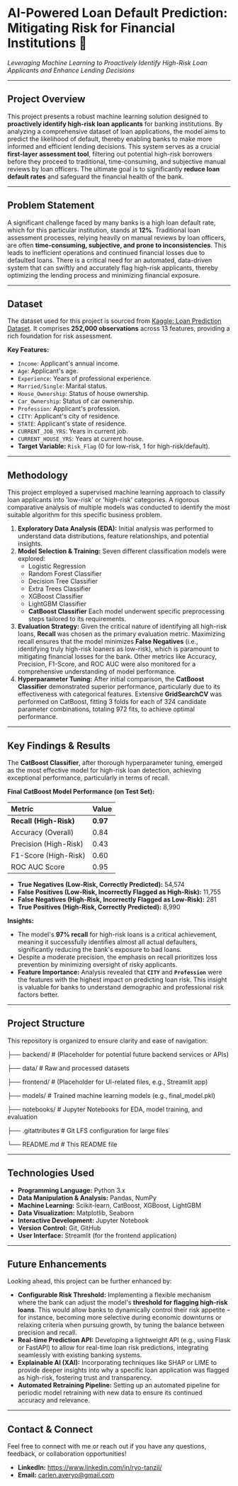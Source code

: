 # AI-Powered Loan Default Prediction: Mitigating Risk for Financial Institutions 🏦
*Leveraging Machine Learning to Proactively Identify High-Risk Loan Applicants and Enhance Lending Decisions*

---

## Project Overview

This project presents a robust machine learning solution designed to **proactively identify high-risk loan applicants** for banking institutions. By analyzing a comprehensive dataset of loan applications, the model aims to predict the likelihood of default, thereby enabling banks to make more informed and efficient lending decisions. This system serves as a crucial **first-layer assessment tool**, filtering out potential high-risk borrowers before they proceed to traditional, time-consuming, and subjective manual reviews by loan officers. The ultimate goal is to significantly **reduce loan default rates** and safeguard the financial health of the bank.

---

## Problem Statement

A significant challenge faced by many banks is a high loan default rate, which for this particular institution, stands at **12%**. Traditional loan assessment processes, relying heavily on manual reviews by loan officers, are often **time-consuming, subjective, and prone to inconsistencies**. This leads to inefficient operations and continued financial losses due to defaulted loans. There is a critical need for an automated, data-driven system that can swiftly and accurately flag high-risk applicants, thereby optimizing the lending process and minimizing financial exposure.

---

## Dataset

The dataset used for this project is sourced from [Kaggle: Loan Prediction Dataset](https://www.kaggle.com/datasets/ethicalstar/loan-prediction). It comprises **252,000 observations** across 13 features, providing a rich foundation for risk assessment.

**Key Features:**

* `Income`: Applicant's annual income.
* `Age`: Applicant's age.
* `Experience`: Years of professional experience.
* `Married/Single`: Marital status.
* `House_Ownership`: Status of house ownership.
* `Car_Ownership`: Status of car ownership.
* `Profession`: Applicant's profession.
* `CITY`: Applicant's city of residence.
* `STATE`: Applicant's state of residence.
* `CURRENT_JOB_YRS`: Years in current job.
* `CURRENT_HOUSE_YRS`: Years at current house.
* **Target Variable:** `Risk_Flag` (0 for low-risk, 1 for high-risk/default).

---

## Methodology

This project employed a supervised machine learning approach to classify loan applicants into 'low-risk' or 'high-risk' categories. A rigorous comparative analysis of multiple models was conducted to identify the most suitable algorithm for this specific business problem.

1.  **Exploratory Data Analysis (EDA):** Initial analysis was performed to understand data distributions, feature relationships, and potential insights.
2.  **Model Selection & Training:** Seven different classification models were explored:
    * Logistic Regression
    * Random Forest Classifier
    * Decision Tree Classifier
    * Extra Trees Classifier
    * XGBoost Classifier
    * LightGBM Classifier
    * **CatBoost Classifier**
    Each model underwent specific preprocessing steps tailored to its requirements.
3.  **Evaluation Strategy:** Given the critical nature of identifying all high-risk loans, **Recall** was chosen as the primary evaluation metric. Maximizing recall ensures that the model minimizes **False Negatives** (i.e., identifying truly high-risk loaners as low-risk), which is paramount to mitigating financial losses for the bank. Other metrics like Accuracy, Precision, F1-Score, and ROC AUC were also monitored for a comprehensive understanding of model performance.
4.  **Hyperparameter Tuning:** After initial comparison, the **CatBoost Classifier** demonstrated superior performance, particularly due to its effectiveness with categorical features. Extensive **GridSearchCV** was performed on CatBoost, fitting 3 folds for each of 324 candidate parameter combinations, totaling 972 fits, to achieve optimal performance.

---

## Key Findings & Results

The **CatBoost Classifier**, after thorough hyperparameter tuning, emerged as the most effective model for high-risk loan detection, achieving exceptional performance, particularly in terms of recall.

**Final CatBoost Model Performance (on Test Set):**

| Metric             | Value |
| :----------------- | :---- |
| **Recall (High-Risk)** | **0.97** |
| Accuracy (Overall) | 0.84  |
| Precision (High-Risk) | 0.43  |
| F1-Score (High-Risk) | 0.60  |
| ROC AUC Score      | 0.95  |

* **True Negatives (Low-Risk, Correctly Predicted):** 54,574
* **False Positives (Low-Risk, Incorrectly Flagged as High-Risk):** 11,755
* **False Negatives (High-Risk, Incorrectly Flagged as Low-Risk):** 281
* **True Positives (High-Risk, Correctly Predicted):** 8,990

**Insights:**

* The model's **97% recall** for high-risk loans is a critical achievement, meaning it successfully identifies almost all actual defaulters, significantly reducing the bank's exposure to bad loans.
* Despite a moderate precision, the emphasis on recall prioritizes loss prevention by minimizing oversight of risky applicants.
* **Feature Importance:** Analysis revealed that **`CITY`** and **`Profession`** were the features with the highest impact on predicting loan risk. This insight is valuable for banks to understand demographic and professional risk factors better.

---

## Project Structure

This repository is organized to ensure clarity and ease of navigation:

├── backend/                  # (Placeholder for potential future backend services or APIs)

├── data/                     # Raw and processed datasets

├── frontend/                 # (Placeholder for UI-related files, e.g., Streamlit app)

├── models/                   # Trained machine learning models (e.g., final_model.pkl)

├── notebooks/                # Jupyter Notebooks for EDA, model training, and evaluation

├── .gitattributes            # Git LFS configuration for large files

└── README.md                 # This README file

---

## Technologies Used

* **Programming Language:** Python 3.x
* **Data Manipulation & Analysis:** Pandas, NumPy
* **Machine Learning:** Scikit-learn, CatBoost, XGBoost, LightGBM
* **Data Visualization:** Matplotlib, Seaborn
* **Interactive Development:** Jupyter Notebook
* **Version Control:** Git, GitHub
* **User Interface:** Streamlit (for the frontend application)

---

## Future Enhancements

Looking ahead, this project can be further enhanced by:

* **Configurable Risk Threshold:** Implementing a flexible mechanism where the bank can adjust the model's **threshold for flagging high-risk loans**. This would allow banks to dynamically control their risk appetite – for instance, becoming more selective during economic downturns or relaxing criteria when pursuing growth, by tuning the balance between precision and recall.
* **Real-time Prediction API:** Developing a lightweight API (e.g., using Flask or FastAPI) to allow for real-time loan risk predictions, integrating seamlessly with existing banking systems.
* **Explainable AI (XAI):** Incorporating techniques like SHAP or LIME to provide deeper insights into why a specific loan application was flagged as high-risk, fostering trust and transparency.
* **Automated Retraining Pipeline:** Setting up an automated pipeline for periodic model retraining with new data to ensure its continued accuracy and relevance.

---

## Contact & Connect

Feel free to connect with me or reach out if you have any questions, feedback, or collaboration opportunities!

* **LinkedIn:** https://www.linkedin.com/in/ryo-tanzil/
* **Email:** carlen.averyo@gmail.com